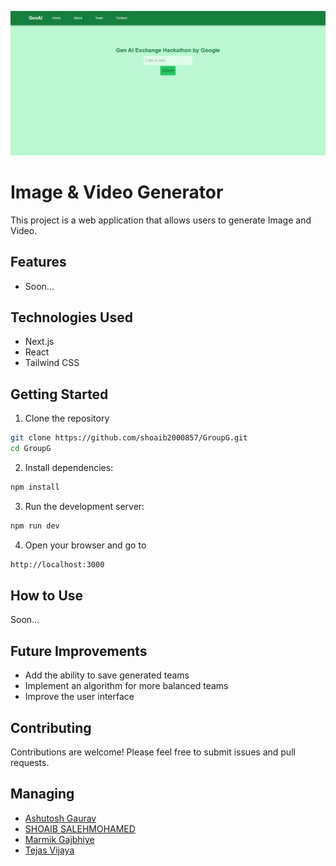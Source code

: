 [<div><Img alt="big-image" src='public/hackathon.jpg'></div>](https://teamg-opal.vercel.app/)

# Image & Video Generator

This project is a web application that allows users to generate Image and Video.

## Features

- Soon...

## Technologies Used

- Next.js
- React
- Tailwind CSS

## Getting Started

1.  Clone the repository

```bash
git clone https://github.com/shoaib2000857/GroupG.git
cd GroupG
```

2.  Install dependencies:

```bash
npm install
```

3.  Run the development server:

```bash
npm run dev
```

4.  Open your browser and go to

```bash
http://localhost:3000
```

## How to Use

Soon...

## Future Improvements

- Add the ability to save generated teams
- Implement an algorithm for more balanced teams
- Improve the user interface

## Contributing

Contributions are welcome! Please feel free to submit issues and pull requests.

## Managing

- [Ashutosh Gaurav](https://www.linkedin.com/in/ashutosh-li)
- [SHOAIB SALEHMOHAMED](https://github.com/shoaib2000857)
- [Marmik Gajbhiye](https://github.com/Marmikgaj)
- [Tejas Vijaya](https://github.com/TejasVijaya74)
